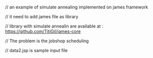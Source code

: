 // an example of simulate annealing implemented on james framework

// it need to add james file as library


// library with simulate annealin are available at : https://github.com/TitiGil/james-core


// The problem is the jobshop scheduling 


// data2.jsp is sample input file
